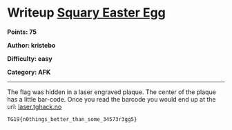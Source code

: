 # Writeup [Squary Easter Egg](README.md)

**Points: 75**

**Author: kristebo**

**Difficulty: easy**

**Category: AFK**

---

The flag was hidden in a laser engraved plaque. The center of the plaque has a
little bar-code. Once you read the barcode you would end up at the url:
[laser.tghack.no](laser.tghack.no)



```
TG19{n0things_better_than_some_34573r3gg5}
```

